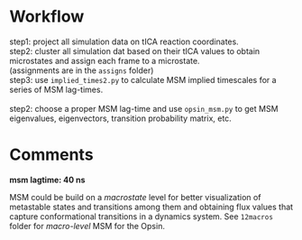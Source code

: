 # Workflow
step1: project all simulation data on tICA reaction coordinates.
<br />
step2: cluster all simulation dat based on their tICA values to obtain microstates and assign each frame to a microstate.  
(assignments are in the `assigns` folder)
<br />
step3: use `implied_times2.py` to calculate MSM implied timescales for a series of MSM lag-times.
<br />  
step2: choose a proper MSM lag-time and use `opsin_msm.py` to get MSM eigenvalues, eigenvectors, transition probability matrix, etc.
<br />  


# Comments

**msm lagtime: 40 ns**

MSM could be build on a _macrostate_ level for better visualization of 
metastable states and transitions among them and obtaining flux values that capture conformational
transitions in a dynamics system. See `12macros` folder for _macro-level_ MSM for the Opsin.


